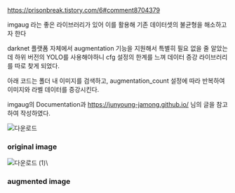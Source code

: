 https://prisonbreak.tistory.com/6#comment8704379

imgaug 라는 좋은 라이브러리가 있어 이를 활용해 기존 데이터셋의 불균형을 해소하고자 한다

darknet 플랫폼 자체에서 augmentation 기능을 지원해서 특별히 필요 없을 줄 알았는데 하위 버전의 YOLO를 사용해야하니 cfg 설정의 한계를 느껴 데이터 증강 라이브러리를 따로 찾게 되었다.

아래 코드는 폴더 내 이미지를 검색하고, augmentation_count 설정에 따라 반복하여 이미지와 라벨 데이터를 증강시킨다.

imgaug의 Documentation과 https://junyoung-jamong.github.io/ 님의 글을 참고하여 작성하였다.

![다운로드](https://github.com/fishduke/imgaug_darknet/assets/59356522/df4d8bdf-9162-4495-b59e-2899dbc31245)

### original image


![다운로드 (1)](https://github.com/fishduke/imgaug_darknet/assets/59356522/8e313757-0ff1-4fbb-b130-d37c03fe3318)\

### augmented image
